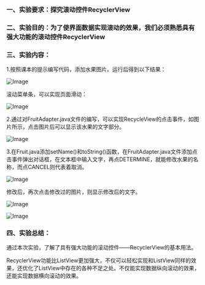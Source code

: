 ### 一、实验要求：探究滚动控件RecyclerView

### 二、实验目的：为了使界面数据实现滚动的效果，我们必须熟悉具有强大功能的滚动控件RecyclerView

### 三、实验内容：

 1.按照课本的提示编写代码，添加水果图片。运行后得到以下结果：

![Image](https://github.com/owahaha/2018118126_Android/raw/master/%E5%AE%9E%E9%AA%8C%E5%9B%9B%20%20Recycler%20View/%E5%AE%9E%E9%AA%8C%E5%9B%9B%20%E5%9B%BE%E7%89%87/1.png)

滚动菜单条，可以实现页面滑动：

![Image](https://github.com/owahaha/2018118126_Android/raw/master/%E5%AE%9E%E9%AA%8C%E5%9B%9B%20%20Recycler%20View/%E5%AE%9E%E9%AA%8C%E5%9B%9B%20%E5%9B%BE%E7%89%87/2.png)

2.通过对FruitAdapter.java文件的编写，可以实现RecycleView的点击事件，如图片所示，点击图片后可以显示该水果的文字部分。

![Image](https://github.com/owahaha/2018118126_Android/raw/master/%E5%AE%9E%E9%AA%8C%E5%9B%9B%20%20Recycler%20View/%E5%AE%9E%E9%AA%8C%E5%9B%9B%20%E5%9B%BE%E7%89%87/3.png)

3.在Fruit.java添加setName()和toString()函数，在FruitAdapter.java文件添加点击事件弹出对话框，在文本框中输入文字，再点DETERMINE，就能修改水果的名称，而点CANCEL则代表着取消。

![Image](https://github.com/owahaha/2018118126_Android/raw/master/%E5%AE%9E%E9%AA%8C%E5%9B%9B%20%20Recycler%20View/%E5%AE%9E%E9%AA%8C%E5%9B%9B%20%E5%9B%BE%E7%89%87/4.png)

修改后，再次点击修改过的图片，则显示修改后的文字。

![Image](https://github.com/owahaha/2018118126_Android/raw/master/%E5%AE%9E%E9%AA%8C%E5%9B%9B%20%20Recycler%20View/%E5%AE%9E%E9%AA%8C%E5%9B%9B%20%E5%9B%BE%E7%89%87/5.png)

![Image](https://github.com/owahaha/2018118126_Android/raw/master/%E5%AE%9E%E9%AA%8C%E5%9B%9B%20%20Recycler%20View/%E5%AE%9E%E9%AA%8C%E5%9B%9B%20%E5%9B%BE%E7%89%87/6.png)

### 四、实验总结：

​		通过本次实验，了解了具有强大功能的滚动控件——RecyclerView的基本用法。

​		RecyclerView功能比ListView更加强大，不仅可以轻松实现和ListView同样的效果，还优化了ListView中存在的各种不足之处。不仅能实现数据纵向滚动的效果，还能实现数据横向滚动的效果。